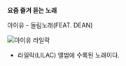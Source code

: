 __요즘 즐겨 듣는 노래__

아이유 - 돌림노래(FEAT. DEAN)

![아이유 라일락](https://pbs.twimg.com/profile_images/1374979417915547648/vKspl9Et_400x400.jpg)
+ 라일락(LILAC) 앨범에 수록된 노래이다.